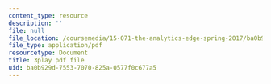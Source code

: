 ```yaml
---
content_type: resource
description: ''
file: null
file_location: /coursemedia/15-071-the-analytics-edge-spring-2017/ba0b929d75537070825a0577f0c677a5_Goi9xfybb80.pdf
file_type: application/pdf
resourcetype: Document
title: 3play pdf file
uid: ba0b929d-7553-7070-825a-0577f0c677a5
---
```

